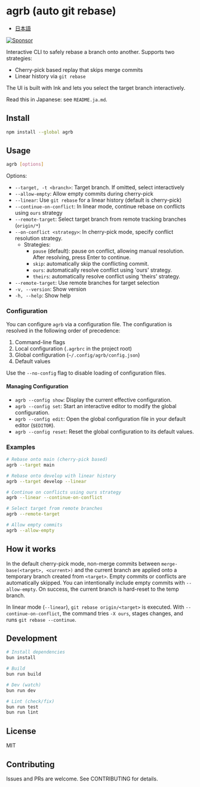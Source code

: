 # agrb (auto git rebase)

- [日本語](./README.ja.md)

<a href="https://github.com/sponsors/riya-amemiya"><img alt="Sponsor" src="https://img.shields.io/badge/sponsor-30363D?style=for-the-badge&logo=GitHub-Sponsors&logoColor=#white" /></a>

Interactive CLI to safely rebase a branch onto another. Supports two strategies:

- Cherry-pick based replay that skips merge commits
- Linear history via `git rebase`

The UI is built with Ink and lets you select the target branch interactively.

Read this in Japanese: see `README.ja.md`.

## Install

```bash
npm install --global agrb
```

## Usage

```bash
agrb [options]
```

Options:

- `--target, -t <branch>`: Target branch. If omitted, select interactively
- `--allow-empty`: Allow empty commits during cherry-pick
- `--linear`: Use `git rebase` for a linear history (default is cherry-pick)
- `--continue-on-conflict`: In linear mode, continue rebase on conflicts using `ours` strategy
- `--remote-target`: Select target branch from remote tracking branches (`origin/*`)
- `--on-conflict <strategy>`: In cherry-pick mode, specify conflict resolution strategy.
  - Strategies:
    - `pause` (default): pause on conflict, allowing manual resolution.
      After resolving, press Enter to continue.
    - `skip`: automatically skip the conflicting commit.
    - `ours`: automatically resolve conflict using 'ours' strategy.
    - `theirs`: automatically resolve conflict using 'theirs' strategy.
- `--remote-target`: Use remote branches for target selection
- `-v, --version`: Show version
- `-h, --help`: Show help

### Configuration

You can configure `agrb` via a configuration file. The configuration is resolved in the following order of precedence:

1. Command-line flags
2. Local configuration (`.agrbrc` in the project root)
3. Global configuration (`~/.config/agrb/config.json`)
4. Default values

Use the `--no-config` flag to disable loading of configuration files.

#### Managing Configuration

- `agrb --config show`: Display the current effective configuration.
- `agrb --config set`: Start an interactive editor to modify the global configuration.
- `agrb --config edit`: Open the global configuration file in your default editor (`$EDITOR`).
- `agrb --config reset`: Reset the global configuration to its default values.

### Examples

```bash
# Rebase onto main (cherry-pick based)
agrb --target main

# Rebase onto develop with linear history
agrb --target develop --linear

# Continue on conflicts using ours strategy
agrb --linear --continue-on-conflict

# Select target from remote branches
agrb --remote-target

# Allow empty commits
agrb --allow-empty
```

## How it works

In the default cherry-pick mode, non-merge commits between `merge-base(<target>, <current>)` and the current branch are applied onto a temporary branch created from `<target>`. Empty commits or conflicts are automatically skipped. You can intentionally include empty commits with `--allow-empty`. On success, the current branch is hard-reset to the temp branch.

In linear mode (`--linear`), `git rebase origin/<target>` is executed. With `--continue-on-conflict`, the command tries `-X ours`, stages changes, and runs `git rebase --continue`.

## Development

```bash
# Install dependencies
bun install

# Build
bun run build

# Dev (watch)
bun run dev

# Lint (check/fix)
bun run test
bun run lint
```

## License

MIT

## Contributing

Issues and PRs are welcome. See CONTRIBUTING for details.
